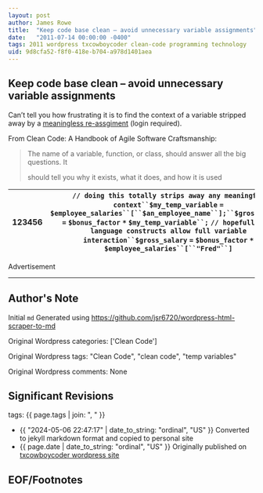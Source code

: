 ```yaml
---
layout: post
author: James Rowe
title:  "Keep code base clean – avoid unnecessary variable assignments"
date:   "2011-07-14 00:00:00 -0400"
tags: 2011 wordpress txcowboycoder clean-code programming technology
uid: 9d8cfa52-f8f0-418e-b704-a978d1401aea
---
```



## Keep code base clean – avoid unnecessary variable assignments


Can’t tell you how frustrating it is to find the context of a variable stripped away by a [meaningless re-assgiment](http://my.safaribooksonline.com/book/software-engineering-and-development/agile-development/9780136083238/meaningful-names/18) (login required).


From Clean Code: A Handbook of Agile Software Craftsmanship:



> The name of a variable, function, or class, should answer all the big questions. It  
> 
>  should tell you why it exists, what it does, and how it is used




| 123456 | `// doing this totally strips away any meaningful context``$my_temp_variable` `=` `$employee_salaries``[``$an_employee_name``];``$gross_salary` `=` `$bonus_factor` `*` `$my_temp_variable``;` `// hopefully the language constructs allow full variable interaction``$gross_salary` `=` `$bonus_factor` `*` `$employee_salaries``[``"Fred"``]` |
| --- | --- |


Advertisement 

---

## Author's Note

Initial `md` Generated using <https://github.com/jsr6720/wordpress-html-scraper-to-md>

Original Wordpress categories: ['Clean Code']

Original Wordpress tags: "Clean Code", "clean code", "temp variables"

Original Wordpress comments: None

## Significant Revisions

tags: {{ page.tags | join: ", " }} <!-- todo move this somewhere -->

- {{ "2024-05-06 22:47:17" | date_to_string: "ordinal", "US" }} Converted to jekyll markdown format and copied to personal site
- {{ page.date | date_to_string: "ordinal", "US" }} Originally published on [txcowboycoder wordpress site](https://txcowboycoder.wordpress.com/2011/07/14/keep-code-base-clean-avoid-unnecessary-variable-assignments/)

## EOF/Footnotes

